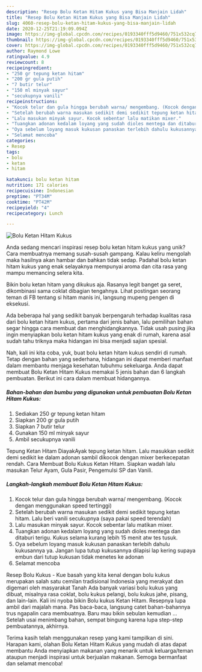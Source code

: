 ```yaml
---
description: "Resep Bolu Ketan Hitam Kukus yang Bisa Manjain Lidah"
title: "Resep Bolu Ketan Hitam Kukus yang Bisa Manjain Lidah"
slug: 4060-resep-bolu-ketan-hitam-kukus-yang-bisa-manjain-lidah
date: 2020-12-25T21:19:09.094Z
image: https://img-global.cpcdn.com/recipes/0193340fff5d9460/751x532cq70/bolu-ketan-hitam-kukus-foto-resep-utama.jpg
thumbnail: https://img-global.cpcdn.com/recipes/0193340fff5d9460/751x532cq70/bolu-ketan-hitam-kukus-foto-resep-utama.jpg
cover: https://img-global.cpcdn.com/recipes/0193340fff5d9460/751x532cq70/bolu-ketan-hitam-kukus-foto-resep-utama.jpg
author: Raymond Lowe
ratingvalue: 4.9
reviewcount: 8
recipeingredient:
- "250 gr tepung ketan hitam"
- "200 gr gula putih"
- "7 butir telur"
- "150 ml minyak sayur"
- "secukupnya vanili"
recipeinstructions:
- "Kocok telur dan gula hingga berubah warna/ mengembang. (Kocok dengan menggunakan speed tertinggi)"
- "Setelah berubah warna masukan sedikit demi sedikit tepung ketan hitam. Lalu beri vanili secukupnya (saya pakai speed terendah)"
- "Lalu masukan minyak sayur. Kocok sebentar lalu matikan mixer."
- "Tuangkan adonan kedalam loyang yang sudah dioles mentega dan ditaburi terigu. Kukus selama kurang lebih 15 menit atw tes tusuk."
- "Oya sebelum loyang masuk kukusan panaskan terlebih dahulu kukusannya ya. Jangan lupa tutup kukusannya dilapisi lap kering supaya embun dari tutup kukusan tidak menetes ke adonan"
- "Selamat mencoba"
categories:
- Resep
tags:
- bolu
- ketan
- hitam

katakunci: bolu ketan hitam 
nutrition: 171 calories
recipecuisine: Indonesian
preptime: "PT34M"
cooktime: "PT42M"
recipeyield: "4"
recipecategory: Lunch

---
```



![Bolu Ketan Hitam Kukus](https://img-global.cpcdn.com/recipes/0193340fff5d9460/751x532cq70/bolu-ketan-hitam-kukus-foto-resep-utama.jpg)

Anda sedang mencari inspirasi resep bolu ketan hitam kukus yang unik? Cara membuatnya memang susah-susah gampang. Kalau keliru mengolah maka hasilnya akan hambar dan bahkan tidak sedap. Padahal bolu ketan hitam kukus yang enak selayaknya mempunyai aroma dan cita rasa yang mampu memancing selera kita.

Bikin bolu ketan hitam yang dikukus aja. Rasanya legit banget ga seret, dikombinasi sama coklat dibagian tengahnya. Lihat postingan seorang teman di FB tentang si hitam manis ini, langsung mupeng pengen di eksekusi.

Ada beberapa hal yang sedikit banyak berpengaruh terhadap kualitas rasa dari bolu ketan hitam kukus, pertama dari jenis bahan, lalu pemilihan bahan segar hingga cara membuat dan menghidangkannya. Tidak usah pusing jika ingin menyiapkan bolu ketan hitam kukus yang enak di rumah, karena asal sudah tahu triknya maka hidangan ini bisa menjadi sajian spesial.


Nah, kali ini kita coba, yuk, buat bolu ketan hitam kukus sendiri di rumah. Tetap dengan bahan yang sederhana, hidangan ini dapat memberi manfaat dalam membantu menjaga kesehatan tubuhmu sekeluarga. Anda dapat membuat Bolu Ketan Hitam Kukus memakai 5 jenis bahan dan 6 langkah pembuatan. Berikut ini cara dalam membuat hidangannya.

<!--inarticleads1-->

##### Bahan-bahan dan bumbu yang digunakan untuk pembuatan Bolu Ketan Hitam Kukus:

1. Sediakan 250 gr tepung ketan hitam
1. Siapkan 200 gr gula putih
1. Siapkan 7 butir telur
1. Gunakan 150 ml minyak sayur
1. Ambil secukupnya vanili


Tepung Ketan Hitam DiayakAyak tepung ketan hitam. Lalu masukkan sedikit demi sedikit ke dalam adonan sambil dikocok dengan mixer berkecepatan rendah. Cara Membuat Bolu Kukus Ketan Hitam. Siapkan wadah lalu masukan Telur Ayam, Gula Pasir, Pengemulsi SP dan Vanili. 

<!--inarticleads2-->

##### Langkah-langkah membuat Bolu Ketan Hitam Kukus:

1. Kocok telur dan gula hingga berubah warna/ mengembang. (Kocok dengan menggunakan speed tertinggi)
1. Setelah berubah warna masukan sedikit demi sedikit tepung ketan hitam. Lalu beri vanili secukupnya (saya pakai speed terendah)
1. Lalu masukan minyak sayur. Kocok sebentar lalu matikan mixer.
1. Tuangkan adonan kedalam loyang yang sudah dioles mentega dan ditaburi terigu. Kukus selama kurang lebih 15 menit atw tes tusuk.
1. Oya sebelum loyang masuk kukusan panaskan terlebih dahulu kukusannya ya. Jangan lupa tutup kukusannya dilapisi lap kering supaya embun dari tutup kukusan tidak menetes ke adonan
1. Selamat mencoba


Resep Bolu Kukus - Kue basah yang kita kenal dengan bolu kukus merupakan salah satu cemilan tradisional Indonesia yang merakyat dan digemari oleh masyarakat Tanah Ada banyak variasi bolu kukus yang dibuat, misalnya rasa coklat, bolu kukus pelangi, bolu kukus jahe, pisang, dan lain-lain. Kali ini nyoba bikin Bolu kukus Ketan Hitam. Resepnya lupa ambil dari majalah mana. Pas baca-baca, langsung catet bahan-bahannya trus ngapalin cara membuatnya. Baru mau bikin sebulan kemudian … Setelah usai menimbang bahan, sempat bingung karena lupa step-step pembuatannya, akhirnya. 

Terima kasih telah menggunakan resep yang kami tampilkan di sini. Harapan kami, olahan Bolu Ketan Hitam Kukus yang mudah di atas dapat membantu Anda menyiapkan makanan yang menarik untuk keluarga/teman ataupun menjadi inspirasi untuk berjualan makanan. Semoga bermanfaat dan selamat mencoba!
